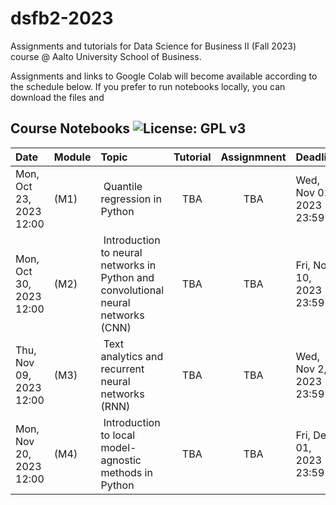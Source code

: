 # dsfb2-2023
Assignments and tutorials for Data Science for Business II (Fall 2023) course @ Aalto University School of Business. 

Assignments and links to Google Colab will become available according to the schedule below. 
If you prefer to run notebooks locally, you can download the files and 


## Course Notebooks ![License: GPL v3](https://img.shields.io/badge/License-GPLv3-blue.svg)

| Date            | Module          | Topic                 | Tutorial| Assignmnent|Deadline| 
|:----------------|:--------------|:----------------------|:------------------:|:------------------:|:------------------|
|Mon, Oct 23, 2023 12:00| (M1) | Quantile regression in Python | TBA | TBA |Wed, Nov 01, 2023 23:59|
|Mon, Oct 30, 2023 12:00| (M2) | Introduction to neural networks in Python and convolutional neural networks (CNN) | TBA | TBA |Fri, Nov 10, 2023 23:59|
|Thu, Nov 09, 2023 12:00| (M3) | Text analytics and recurrent neural networks (RNN) | TBA | TBA |Wed, Nov 2, 2023 23:59|
|Mon, Nov 20, 2023 12:00| (M4) | Introduction to local model-agnostic methods in Python | TBA | TBA |Fri, Dec 01, 2023 23:59|


